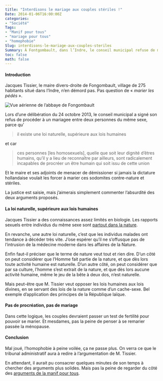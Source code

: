 ```yaml
---
title: "Interdisons le mariage aux couples stériles !"
Date: 2014-01-06T16:00:00Z
categories:
- "Société"
Tags:
- "Manif pour tous"
- "mariage pour tous"
- "homophobie"
Slug: interdisons-le-mariage-aux-couples-steriles
Summary: À Fontgombault, dans l’Indre, le conseil municipal refuse de marier deux personnes du même sexe pour des motifs douteux.
toc: false
math: false
---
```



#### Introduction
Jacques Tissier, le maire divers-droite de Fongombault, village de 275 habitants situé dans l’Indre, n’en démord pas. Pas question de « *marier les pédés* ».

![Vue aérienne de l’abbaye de Fongombault](/img/fongombault.jpg)

Lors d’une délibération du 24 octobre 2013, le conseil municipal a signé son refus de procéder à un mariagee entre deux personnes du même sexe, parce qu’

>il existe une loi naturelle, supérieure aux lois humaines

et car

> ces personnes [les homosexuels], quelle que soit leur dignité d’êtres humains, qu’il y a lieu de reconnaître par ailleurs, sont radicalement incapables de procréer un être humain qui soit issu de cette union

Et le maire et ses adjoints de menacer de démissioner si jamais la dictature hollandaise voulait les forcer à marier ces sodomites contre-nature et stériles.

La justice est saisie, mais j’aimerais simplement commenter l’absurdité des deux arguments proposés.

#### La loi naturelle, supérieure aux lois humaines

Jacques Tissier a des connaissances assez limités en biologie.
Les rapports sexuels entre individus du même sexe sont [partout dans la nature](http://fr.wikipedia.org/wiki/Sexualit%C3%A9_animale#Homosexualit.C3.A9_et_bisexualit.C3.A9_animales).

En revanche, une autre loi naturelle, c’est que les individus malades ont tendance à décéder très vite. J’ose espérer qu’il ne s’offusque pas de l’intrusion de la médecine moderne dans les affaires de la Nature.

Enfin faut-il préciser que le terme de nature veut tout et rien dire. D’un côté on peut considérer que l’Homme fait partie de la nature, et que dès lors toute activité humaine est naturelle. D’un autre côté, on peut considérer que par sa culture, l’homme s’est extrait de la nature, et que dès lors aucune activité humaine, même le jeu de la bête à deux dos, n’est naturelle.

Mais peut-être que M. Tissier veut opposer les lois humaines aux lois divines, en se servant des lois de la nature comme d’un cache-sexe. Bel exemple d’application des principes de la République laïque.

#### Pas de procréation, pas de mariage

Dans cette logique, les couples devraient passer un test de fertilité pour pouvoir se marier.
Et mesdames, pas la peine de penser à se remarier passée la ménopause.


#### Conclusion

Mal joué, l’homophobie à peine voilée, ça ne passe plus.
On verra ce que le tribunal administratif aura à redire à l’argumentation de M. Tissier.

En attendant, il aurait pu consacrer quelques minutes de son temps à chercher des arguments plus solides.
Mais pas la peine de regarder du côté des [arguments de la manif pour tous](https://www.plemaire.net/du-bruit-et-du-fond-les-arguments-des-manif-pour-tous-premiere-partie).
